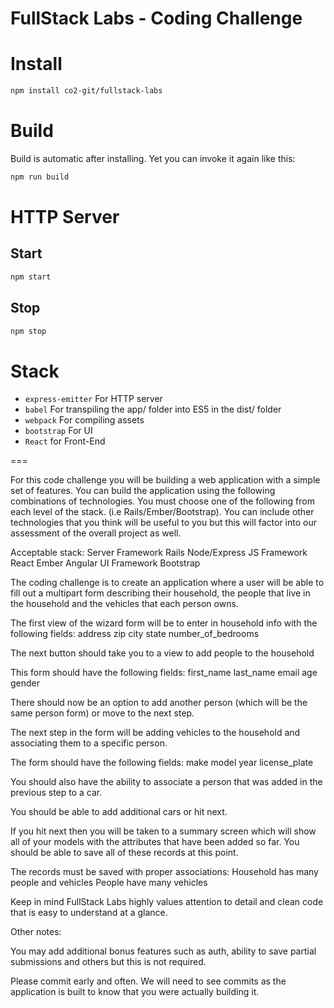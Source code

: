 FullStack Labs - Coding Challenge
===

# Install

```bash
npm install co2-git/fullstack-labs
```

# Build

Build is automatic after installing. Yet you can invoke it again like this:

```bash
npm run build
```

# HTTP Server

## Start

```bash
npm start
```

## Stop

```bash
npm stop
```

# Stack

- `express-emitter` For HTTP server
- `babel` For transpiling the app/ folder into ES5 in the dist/ folder
- `webpack` For compiling assets
- `bootstrap` For UI
- `React` for Front-End

===

For this code challenge you will be building a web application with a simple set of features.  You can build the application using the following combinations of technologies.  You must choose one of the following from each level of the stack. (i.e Rails/Ember/Bootstrap).  You can include other technologies that you think will be useful to you but this will factor into our assessment of the overall project as well.

Acceptable stack:
Server Framework
Rails
Node/Express
JS Framework
React
Ember
Angular
UI Framework
Bootstrap

The coding challenge is to create an application where a user will be able to fill out a multipart form describing their household, the people that live in the household and the vehicles that each person owns.

The first view of the wizard form will be to enter in household info with the following fields:
address
zip
city
state
number_of_bedrooms

The next button should take you to a view to add people to the household

This form should have the following fields:
first_name
last_name
email
age
gender

There should now be an option to add another person (which will be the same person form) or move to the next step.

The next step in the form will be adding vehicles to the household and associating them to a specific person.

The form should have the following fields:
make
model
year
license_plate

You should also have the ability to associate a person that was added in the previous step to a car.

You should be able to add additional cars or hit next.

If you hit next then you will be taken to a summary screen which will show all of your models with the attributes that have been added so far.  You should be able to save all of these records at this point.

The records must be saved with proper associations:
Household has many people and vehicles
People have many vehicles

Keep in mind FullStack Labs highly values attention to detail and clean code that is easy to understand at a glance.

Other notes:

You may add additional bonus features such as auth, ability to save partial submissions and others but this is not required.

Please commit early and often.  We will need to see commits as the application is built to know that you were actually building it.
